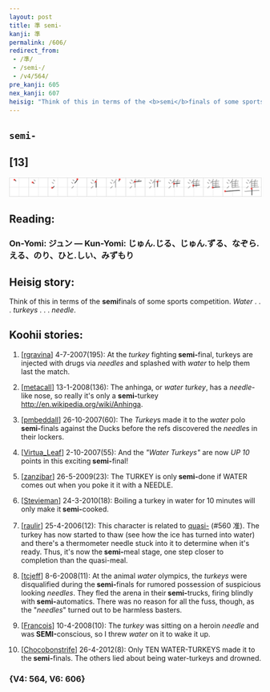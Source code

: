 ```yaml
---
layout: post
title: 準 semi-
kanji: 準
permalink: /606/
redirect_from:
 - /準/
 - /semi-/
 - /v4/564/
pre_kanji: 605
nex_kanji: 607
heisig: "Think of this in terms of the <b>semi</b>finals of some sports competition. <i>Water</i> . . . <i>turkeys</i> . . . <i>needle</i>."
---
```


## `semi-`

## [13]

<div class="stroke"><img src="../images/E6BA96.png" /></div>

## Reading:

### On-Yomi: ジュン &mdash; Kun-Yomi: じゅん.じる、じゅん.ずる、なぞら.える、のり、ひと.しい、みずもり

## Heisig story:

Think of this in terms of the <b>semi</b>finals of some sports competition. <i>Water</i> . . . <i>turkeys</i> . . . <i>needle</i>.

## Koohii stories:

1) [<a href="http://kanji.koohii.com/profile/rgravina">rgravina</a>] 4-7-2007(195): At the <em>turkey</em> fighting<strong> semi-</strong>final, turkeys are injected with drugs via <em>needles</em> and splashed with <em>water</em> to help them last the match.

2) [<a href="http://kanji.koohii.com/profile/metacall">metacall</a>] 13-1-2008(136): The anhinga, or <em>water</em> <em>turkey</em>, has a <em>needle</em>-like nose, so really it&#039;s only a <strong>semi-</strong>turkey <a href="http://en.wikipedia.org/wiki/Anhinga">http://en.wikipedia.org/wiki/Anhinga</a>.

3) [<a href="http://kanji.koohii.com/profile/pmbeddall">pmbeddall</a>] 26-10-2007(60): The <em>Turkey</em>s made it to the <em>water</em> polo<strong> semi-</strong>finals against the Ducks before the refs discovered the <em>needle</em>s in their lockers.

4) [<a href="http://kanji.koohii.com/profile/Virtua_Leaf">Virtua_Leaf</a>] 2-10-2007(55): And the <em>&quot;Water Turkeys&quot;</em> are now <em>UP 10</em> points in this exciting<strong> semi-</strong>final!

5) [<a href="http://kanji.koohii.com/profile/zanzibar">zanzibar</a>] 26-5-2009(23): The TURKEY is only<strong> semi-</strong>done if WATER comes out when you poke it it with a NEEDLE.

6) [<a href="http://kanji.koohii.com/profile/Stevieman">Stevieman</a>] 24-3-2010(18): Boiling a turkey in water for 10 minutes will only make it<strong> semi-</strong>cooked.

7) [<a href="http://kanji.koohii.com/profile/raulir">raulir</a>] 25-4-2006(12): This character is related to <a href="../v4/560">quasi-</a> (#560 准). The turkey has now started to thaw (see how the ice has turned into water) and there&#039;s a thermometer needle stuck into it to determine when it&#039;s ready. Thus, it&#039;s now the<strong> semi-</strong>meal stage, one step closer to completion than the quasi-meal.

8) [<a href="http://kanji.koohii.com/profile/tcjeff">tcjeff</a>] 8-6-2008(11): At the animal <em>water</em> olympics, the <em>turkeys</em> were disqualified during the<strong> semi-</strong>finals for rumored possession of suspicious looking <em>needles</em>. They fled the arena in their<strong> semi-</strong>trucks, firing blindly with<strong> semi-</strong>automatics. There was no reason for all the fuss, though, as the &quot;<em>needles</em>&quot; turned out to be harmless basters.

9) [<a href="http://kanji.koohii.com/profile/Francois">Francois</a>] 10-4-2008(10): The <em>turkey</em> was sitting on a heroin <em>needle</em> and was<strong> SEMI-</strong>conscious, so I threw <em>water</em> on it to wake it up.

10) [<a href="http://kanji.koohii.com/profile/Chocobonstrife">Chocobonstrife</a>] 26-4-2012(8): Only TEN WATER-TURKEYS made it to the<strong> semi-</strong>finals. The others lied about being water-turkeys and drowned.

### {V4: 564, V6: 606}
